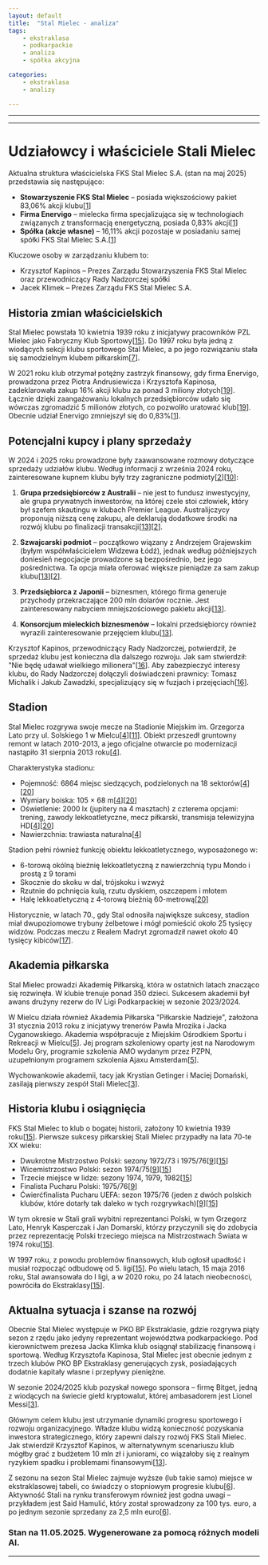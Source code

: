```yaml
---
layout: default
title:  "Stal Mielec - analiza"
tags: 
    - ekstraklasa
    - podkarpackie
    - analiza
    - spółka akcyjna

categories:
    - ekstraklasa
    - analizy

---
```


[1]: https://gol24.pl/pko-ekstraklasa-wybrano-wladze-stowarzyszenia-ktore-ma-wiekszosc-akcji-stal-mielec-prezesem-zostal-krzysztof-kapinos/ar/c2-19085039
[2]: https://weszlo.com/2024/09/10/stal-mielec-andrzej-grajewski-szwajcarzy-nowy-wlasciciel/
[3]: https://www.commly.io/pl/blog-posts/lokalne-media-bitget-sponsorem-stali-mielec-w-sezonie-2024-2025
[4]: https://pl.wikipedia.org/wiki/Stadion_Miejski_im._Grzegorza_Lato_w_Mielcu
[5]: https://pilkarskienadzieje.eu
[6]: https://365dniopilce.pl/powiedzenie-organizacyjnie-stal-mielec-odchodzi-do-lamusa/
[7]: https://pl.wikipedia.org/wiki/Stal_Mielec_(pi%C5%82ka_no%C5%BCna)
[8]: https://gol24.pl/tak-tworzyla-sie-legenda-stali-mielec-wspominamy-najwazniejsze-wydarzenia-w-historii-klubu-ktory-powstal-dokladnie-81-lat-temu/gh/c2-14050303
[9]: https://npseo.pl/rankingi-stal-mielec/
[10]: https://transfery.info/aktualnosci/stal-mielec-zmieni-wlasciciela/222595
[11]: https://stalmielec.com/stadion/
[12]: https://stalmielec.com/klub/historia/
[13]: https://www.sport.pl/pilka/7,64946,31296433,nowe-wiesci-ws-sprzedazy-klubu-ekstraklasy-jest-wiecej-zainteresowanych.html
[14]: https://stadiony.net/stadiony/pol/stadion_miejski_w_mielcu
[15]: https://stalmielec.com/10-kwietnia-1939-roku-powstal-nasz-klub/
[16]: https://weszlo.com/stal-mielec-krzysztof-kapinos-sprzedaz-wywiad-wlasciciel/
[17]: https://stadiony.net/historyczne/pol/stadion_stali_mielec
[18]: https://korso.pl/wiadomosci/historia-ktora-trwa-85-lat-fks-stali-mielec/QspWid9QVNlk9I5TGJtm
[19]: https://sport.tvp.pl/57222082/pko-ekstraklasa-potezny-zastrzyk-finansowy-dla-stali-mielec-pozwola-uratowac-klub
[20]: https://mosir.mielec.pl/stadion-miejski-pilkarski-i-lekkoatletyczny/
[21]: https://pl.wikipedia.org/wiki/Stal_Mielec_(wielosekcyjny_klub_sportowy)
[22]: https://www.goal.pl/stadiony/stadion-stali-mielec/
[23]: https://dziejesienapodkarpaciu.pl/85-lat-temu-powstal-fabryczny-klub-sportowy-stal-mielec/
[24]: https://stalmielec.com/klub/historia/
[25]: https://weszlo.com/2025/01/25/stal-mielec-zapowiedz-rundy-wiosennej-2024-2025/
[26]: https://thesport.pl/biznes/niezwykly-przypadek-stali-mielec-notuje-zysk-trzeci-rok-z-rzedu/
[27]: https://nowiny24.pl/pko-ekstraklasa-prezes-stali-mielec-jacek-klimek-chwali-sie-zyskiem-rozmowy-z-nowym-inwestorem-sa-juz-zaawansowane/ar/c2-19009542
[28]: https://lvbet.pl/blog/stal-mielec-rakow-czestochowa-2025-05-03-1445-kursy-typy-kto-bedzie-lepszy/
[29]: https://pl-pl.soccerwiki.org/squad.php?clubid=4212
[30]: https://sklep.stalmielec.com/produkt/proporczyk-sezon-24-25-2/
[31]: https://stalmielec.com/klub-fks-stal-mielec-s-a/
[32]: https://przegladsportowy.onet.pl/pilka-nozna/ekstraklasa/szwajcarzy-chca-przejac-klub-ekstraklasy-ostatnia-prosta/lmt67kf
[33]: http://www.radiowroclaw.pl/articles/view/150440/Rakow-Slask-3-0-Trwa-druga-polowa
[34]: https://rejestr.io/krs/849790/fks-stal-mielec
[35]: https://stalmielec.com/stal-mielec-winter-camp-2/
[36]: https://stalmielec.com/strategiczny-plan-rozwoju-fks-stal-mielec-sa-2024/
[37]: https://www.laczynaspilka.pl/biblioteka/kroniki/mieleckie-odrodzenie
[38]: https://akademia.stalmielec.com/kontakt/
[39]: https://boiskaistadiony.pl/stadion-mielec/
[40]: https://akademia.stalmielec.com/treningi/
[41]: https://npseo.pl/rankingi-stal-mielec/
[42]: https://akademia.stalmielec.com
[43]: https://nowiny24.pl/miasto-mielec-rozdzielilo-sportowe-dotacje-ponad-4-miliony-na-trzy-najwieksze-kluby/ar/c2-19064036
[44]: https://www.transfermarkt.com/akademia-pi%C5%82karska-stal-mielec/news/verein/100913
[45]: https://stalmielec.com/10-edycja-akademii-klasy-ekstra/
[46]: https://gol24.pl/tak-tworzyla-sie-legenda-stali-mielec-wspominamy-najwazniejsze-wydarzenia-w-historii-klubu-ktory-powstal-dokladnie-81-lat-temu/gh/c2-14050303/2
[47]: http://www.90minut.pl/skarb.php?id_sezon=91&id_klub=368
[48]: https://nowiny24.pl/tak-tworzyla-sie-legenda-stali-mielec-wspominamy-najwazniejsze-wydarzenia-w-historii-klubu-ktory-powstal-dokladnie-81-lat-temu/ar/c2-14050303
[49]: https://www.mielec.pl/jubileusz-stali-mielec/
[50]: https://handballstal.mielec.pl/sukcesy/
[51]: https://wcj24.pl/stal-mielec-historia-klubu/
[52]: https://portowaduma.pl/news/historia-spotkan-ze-stala-mielec-3/
[53]: https://stalmielec.com/50-lat-temu-stal-mielec-zdobyla-pierwsze-mistrzostwo-polski/
[54]: https://nowiny24.pl/tak-tworzyla-sie-legenda-stali-mielec-wspominamy-najwazniejsze-wydarzenia-w-historii-klubu-ktory-powstal-dokladnie-81-lat-temu/gh/c2-14050303/7
[55]: http://www.hppn.pl/liga/kluby/128,Stal-Mielec


---
---

# Udziałowcy i właściciele Stali Mielec

Aktualna struktura właścicielska FKS Stal Mielec S.A. (stan na maj 2025) przedstawia się następująco:

- **Stowarzyszenie FKS Stal Mielec** – posiada większościowy pakiet 83,06% akcji klubu\[[1]\]
- **Firma Enervigo** – mielecka firma specjalizująca się w technologiach związanych z transformacją energetyczną, posiada 0,83% akcji\[[1]\]
- **Spółka (akcje własne)** – 16,11% akcji pozostaje w posiadaniu samej spółki FKS Stal Mielec S.A.\[[1]\]

Kluczowe osoby w zarządzaniu klubem to:
- Krzysztof Kapinos – Prezes Zarządu Stowarzyszenia FKS Stal Mielec oraz przewodniczący Rady Nadzorczej spółki
- Jacek Klimek – Prezes Zarządu FKS Stal Mielec S.A.

## Historia zmian właścicielskich

Stal Mielec powstała 10 kwietnia 1939 roku z inicjatywy pracowników PZL Mielec jako Fabryczny Klub Sportowy\[[15]\]. Do 1997 roku była jedną z wiodących sekcji klubu sportowego Stal Mielec, a po jego rozwiązaniu stała się samodzielnym klubem piłkarskim\[[7]\].

W 2021 roku klub otrzymał potężny zastrzyk finansowy, gdy firma Enervigo, prowadzona przez Piotra Andrusiewicza i Krzysztofa Kapinosa, zadeklarowała zakup 16% akcji klubu za ponad 3 miliony złotych\[[19]\]. Łącznie dzięki zaangażowaniu lokalnych przedsiębiorców udało się wówczas zgromadzić 5 milionów złotych, co pozwoliło uratować klub\[[19]\]. Obecnie udział Enervigo zmniejszył się do 0,83%\[[1]\].

## Potencjalni kupcy i plany sprzedaży

W 2024 i 2025 roku prowadzone były zaawansowane rozmowy dotyczące sprzedaży udziałów klubu. Według informacji z września 2024 roku, zainteresowane kupnem klubu były trzy zagraniczne podmioty\[[2]\]\[[10]\]:

1. **Grupa przedsiębiorców z Australii** – nie jest to fundusz inwestycyjny, ale grupa prywatnych inwestorów, na której czele stoi człowiek, który był szefem skautingu w klubach Premier League. Australijczycy proponują niższą cenę zakupu, ale deklarują dodatkowe środki na rozwój klubu po finalizacji transakcji\[[13]\]\[[2]\].

2. **Szwajcarski podmiot** – początkowo wiązany z Andrzejem Grajewskim (byłym współwłaścicielem Widzewa Łódź), jednak według późniejszych doniesień negocjacje prowadzone są bezpośrednio, bez jego pośrednictwa. Ta opcja miała oferować większe pieniądze za sam zakup klubu\[[13]\]\[[2]\].

3. **Przedsiębiorca z Japonii** – biznesmen, którego firma generuje przychody przekraczające 200 mln dolarów rocznie. Jest zainteresowany nabyciem mniejszościowego pakietu akcji\[[13]\].

4. **Konsorcjum mieleckich biznesmenów** – lokalni przedsiębiorcy również wyrazili zainteresowanie przejęciem klubu\[[13]\].

Krzysztof Kapinos, przewodniczący Rady Nadzorczej, potwierdził, że sprzedaż klubu jest konieczna dla dalszego rozwoju. Jak sam stwierdził: "Nie będę udawał wielkiego milionera"\[[16]\]. Aby zabezpieczyć interesy klubu, do Rady Nadzorczej dołączyli doświadczeni prawnicy: Tomasz Michalik i Jakub Zawadzki, specjalizujący się w fuzjach i przejęciach\[[16]\].

## Stadion

Stal Mielec rozgrywa swoje mecze na Stadionie Miejskim im. Grzegorza Lato przy ul. Solskiego 1 w Mielcu\[[4]\]\[[11]\]. Obiekt przeszedł gruntowny remont w latach 2010-2013, a jego oficjalne otwarcie po modernizacji nastąpiło 31 sierpnia 2013 roku\[[4]\].

Charakterystyka stadionu:
- Pojemność: 6864 miejsc siedzących, podzielonych na 18 sektorów\[[4]\]\[[20]\]
- Wymiary boiska: 105 × 68 m\[[4]\]\[[20]\]
- Oświetlenie: 2000 lx (jupitery na 4 masztach) z czterema opcjami: trening, zawody lekkoatletyczne, mecz piłkarski, transmisja telewizyjna HD\[[4]\]\[[20]\]
- Nawierzchnia: trawiasta naturalna\[[4]\]

Stadion pełni również funkcję obiektu lekkoatletycznego, wyposażonego w:
- 6-torową okólną bieżnię lekkoatletyczną z nawierzchnią typu Mondo i prostą z 9 torami
- Skocznie do skoku w dal, trójskoku i wzwyż
- Rzutnie do pchnięcia kulą, rzutu dyskiem, oszczepem i młotem
- Halę lekkoatletyczną z 4-torową bieżnią 60-metrową\[[20]\]

Historycznie, w latach 70., gdy Stal odnosiła największe sukcesy, stadion miał dwupoziomowe trybuny żelbetowe i mógł pomieścić około 25 tysięcy widzów. Podczas meczu z Realem Madryt zgromadził nawet około 40 tysięcy kibiców\[[17]\].

## Akademia piłkarska

Stal Mielec prowadzi Akademię Piłkarską, która w ostatnich latach znacząco się rozwinęła. W klubie trenuje ponad 350 dzieci. Sukcesem akademii był awans drużyny rezerw do IV Ligi Podkarpackiej w sezonie 2023/2024.

W Mielcu działa również Akademia Piłkarska "Piłkarskie Nadzieje", założona 31 stycznia 2013 roku z inicjatywy trenerów Pawła Mrozika i Jacka Cyganowskiego. Akademia współpracuje z Miejskim Ośrodkiem Sportu i Rekreacji w Mielcu\[[5]\]. Jej program szkoleniowy oparty jest na Narodowym Modelu Gry, programie szkolenia AMO wydanym przez PZPN, uzupełnionym programem szkolenia Ajaxu Amsterdam\[[5]\].

Wychowankowie akademii, tacy jak Krystian Getinger i Maciej Domański, zasilają pierwszy zespół Stali Mielec\[[3]\].

## Historia klubu i osiągnięcia

FKS Stal Mielec to klub o bogatej historii, założony 10 kwietnia 1939 roku\[[15]\]. Pierwsze sukcesy piłkarskiej Stali Mielec przypadły na lata 70-te XX wieku:

- Dwukrotne Mistrzostwo Polski: sezony 1972/73 i 1975/76\[[9]\]\[[15]\]
- Wicemistrzostwo Polski: sezon 1974/75\[[9]\]\[[15]\]
- Trzecie miejsce w lidze: sezony 1974, 1979, 1982\[[15]\]
- Finalista Pucharu Polski: 1975/76\[[9]\]
- Ćwierćfinalista Pucharu UEFA: sezon 1975/76 (jeden z dwóch polskich klubów, które dotarły tak daleko w tych rozgrywkach)\[[9]\]\[[15]\]

W tym okresie w Stali grali wybitni reprezentanci Polski, w tym Grzegorz Lato, Henryk Kasperczak i Jan Domarski, którzy przyczynili się do zdobycia przez reprezentację Polski trzeciego miejsca na Mistrzostwach Świata w 1974 roku\[[15]\].

W 1997 roku, z powodu problemów finansowych, klub ogłosił upadłość i musiał rozpocząć odbudowę od 5. ligi\[[15]\]. Po wielu latach, 15 maja 2016 roku, Stal awansowała do I ligi, a w 2020 roku, po 24 latach nieobecności, powróciła do Ekstraklasy\[[15]\].

## Aktualna sytuacja i szanse na rozwój

Obecnie Stal Mielec występuje w PKO BP Ekstraklasie, gdzie rozgrywa piąty sezon z rzędu jako jedyny reprezentant województwa podkarpackiego. Pod kierownictwem prezesa Jacka Klimka klub osiągnął stabilizację finansową i sportową. Według Krzysztofa Kapinosa, Stal Mielec jest obecnie jednym z trzech klubów PKO BP Ekstraklasy generujących zysk, posiadających dodatnie kapitały własne i przepływy pieniężne.

W sezonie 2024/2025 klub pozyskał nowego sponsora – firmę Bitget, jedną z wiodących na świecie giełd kryptowalut, której ambasadorem jest Lionel Messi\[[3]\].

Głównym celem klubu jest utrzymanie dynamiki progresu sportowego i rozwoju organizacyjnego. Władze klubu widzą konieczność pozyskania inwestora strategicznego, który zapewni dalszy rozwój FKS Stali Mielec. Jak stwierdził Krzysztof Kapinos, w alternatywnym scenariuszu klub mógłby grać z budżetem 10 mln zł i juniorami, co wiązałoby się z realnym ryzykiem spadku i problemami finansowymi\[[13]\].

Z sezonu na sezon Stal Mielec zajmuje wyższe (lub takie samo) miejsce w ekstraklasowej tabeli, co świadczy o stopniowym progresie klubu\[[6]\]. Aktywność Stali na rynku transferowym również jest godna uwagi – przykładem jest Said Hamulić, który został sprowadzony za 100 tys. euro, a po jednym sezonie sprzedany za 2,5 mln euro\[[6]\].


### Stan na 11.05.2025. Wygenerowane za pomocą różnych modeli AI.
---